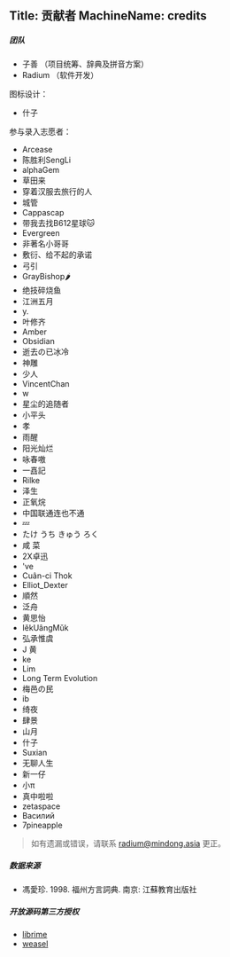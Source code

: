 Title: 贡献者
MachineName: credits
---
##### 团队

 * 子善 （项目统筹、辞典及拼音方案）
 * Radium （软件开发）

图标设计：
 * 什子

参与录入志愿者：
 * Arcease
 * 陈胜利SengLi
 * alphaGem
 * 草田来
 * 穿着汉服去旅行的人
 * 城管
 * Cappascap
 * 带我去找B612星球🐱
 * Evergreen
 * 非著名小哥哥
 * 敷衍、给不起的承诺
 * 弓引
 * GrayBishop🌶️
 * 绝技碎烧鱼
 * 江洲五月
 * y.
 * 叶修齐
 * Amber
 * Obsidian
 * 逝去の已冰冷
 * 神雕
 * 少人
 * VincentChan
 * w
 * 星尘的追随者
 * 小平头
 * 孝
 * 雨醒
 * 阳光灿烂
 * 咏春嗷
 * 一嚞記
 * Rilke
 * 泽生
 * 正氧烷
 * 中国联通连也不通
 * 💤
 * たけ  うち きゅう  ろく
 * 咸 菜‍
 * 2X卓迅
 * 've
 * Cuân-ci Thok
 * Elliot_Dexter
 * 順然
 * 泛舟
 * 黄思怡
 * IĕkUângMŭk
 * 弘承惟虞
 * J 黄
 * ke
 * Lim
 * Long Term Evolution
 * 梅邑の民
 * ib
 * 绮夜
 * 肆景
 * 山月
 * 什子
 * Suxian
 * 无聊人生
 * 新一仔
 * 小π
 * 真中啦啦
 * zetaspace
 * Василий
 * 7pineapple

> 如有遗漏或错误，请联系 radium@mindong.asia 更正。

##### 数据来源
 * 馮愛珍. 1998. 福州方言詞典. 南京: 江蘇教育出版社

##### 开放源码第三方授权

 * [librime](https://github.com/rime/librime/blob/master/LICENSE)
 * [weasel](https://github.com/rime/weasel/blob/master/LICENSE.txt)
